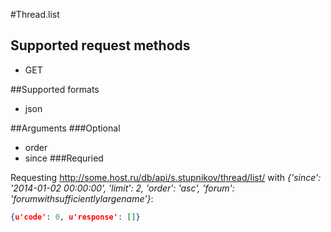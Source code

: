 #Thread.list

## Supported request methods 
* GET

##Supported formats
* json

##Arguments
###Optional
* order
* since
###Requried


Requesting http://some.host.ru/db/api/s.stupnikov/thread/list/ with _{'since': '2014-01-02 00:00:00', 'limit': 2, 'order': 'asc', 'forum': 'forumwithsufficientlylargename'}_:
```json
{u'code': 0, u'response': []}
```
